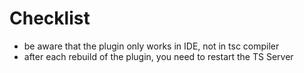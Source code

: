 # Checklist

- be aware that the plugin only works in IDE, not in tsc compiler
- after each rebuild of the plugin, you need to restart the TS Server